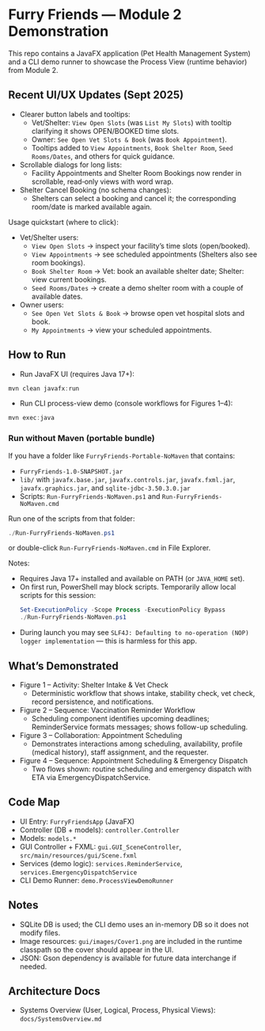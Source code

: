 # Furry Friends — Module 2 Demonstration

This repo contains a JavaFX application (Pet Health Management System) and a CLI demo runner to showcase the Process View (runtime behavior) from Module 2.

## Recent UI/UX Updates (Sept 2025)

- Clearer button labels and tooltips:
  - Vet/Shelter: `View Open Slots` (was `List My Slots`) with tooltip clarifying it shows OPEN/BOOKED time slots.
  - Owner: `See Open Vet Slots & Book` (was `Book Appointment`).
  - Tooltips added to `View Appointments`, `Book Shelter Room`, `Seed Rooms/Dates`, and others for quick guidance.
- Scrollable dialogs for long lists:
  - Facility Appointments and Shelter Room Bookings now render in scrollable, read‑only views with word wrap.
- Shelter Cancel Booking (no schema changes):
  - Shelters can select a booking and cancel it; the corresponding room/date is marked available again.

Usage quickstart (where to click):
- Vet/Shelter users:
  - `View Open Slots` → inspect your facility’s time slots (open/booked).
  - `View Appointments` → see scheduled appointments (Shelters also see room bookings).
  - `Book Shelter Room` → Vet: book an available shelter date; Shelter: view current bookings.
  - `Seed Rooms/Dates` → create a demo shelter room with a couple of available dates.
- Owner users:
  - `See Open Vet Slots & Book` → browse open vet hospital slots and book.
  - `My Appointments` → view your scheduled appointments.

## How to Run

- Run JavaFX UI (requires Java 17+):

```powershell
mvn clean javafx:run
```

- Run CLI process-view demo (console workflows for Figures 1–4):

```powershell
mvn exec:java
```

### Run without Maven (portable bundle)

If you have a folder like `FurryFriends-Portable-NoMaven` that contains:

- `FurryFriends-1.0-SNAPSHOT.jar`
- `lib/` with `javafx.base.jar`, `javafx.controls.jar`, `javafx.fxml.jar`, `javafx.graphics.jar`, and `sqlite-jdbc-3.50.3.0.jar`
- Scripts: `Run-FurryFriends-NoMaven.ps1` and `Run-FurryFriends-NoMaven.cmd`

Run one of the scripts from that folder:

```powershell
./Run-FurryFriends-NoMaven.ps1
```

or double-click `Run-FurryFriends-NoMaven.cmd` in File Explorer.

Notes:
- Requires Java 17+ installed and available on PATH (or `JAVA_HOME` set).
- On first run, PowerShell may block scripts. Temporarily allow local scripts for this session:
  ```powershell
  Set-ExecutionPolicy -Scope Process -ExecutionPolicy Bypass
  ./Run-FurryFriends-NoMaven.ps1
  ```
- During launch you may see `SLF4J: Defaulting to no-operation (NOP) logger implementation` — this is harmless for this app.

## What’s Demonstrated

- Figure 1 – Activity: Shelter Intake & Vet Check
  - Deterministic workflow that shows intake, stability check, vet check, record persistence, and notifications.
- Figure 2 – Sequence: Vaccination Reminder Workflow
  - Scheduling component identifies upcoming deadlines; ReminderService formats messages; shows follow-up scheduling.
- Figure 3 – Collaboration: Appointment Scheduling
  - Demonstrates interactions among scheduling, availability, profile (medical history), staff assignment, and the requester.
- Figure 4 – Sequence: Appointment Scheduling & Emergency Dispatch
  - Two flows shown: routine scheduling and emergency dispatch with ETA via EmergencyDispatchService.

## Code Map

- UI Entry: `FurryFriendsApp` (JavaFX)
- Controller (DB + models): `controller.Controller`
- Models: `models.*`
- GUI Controller + FXML: `gui.GUI_SceneController`, `src/main/resources/gui/Scene.fxml`
- Services (demo logic): `services.ReminderService`, `services.EmergencyDispatchService`
- CLI Demo Runner: `demo.ProcessViewDemoRunner`

## Notes

- SQLite DB is used; the CLI demo uses an in-memory DB so it does not modify files.
- Image resources: `gui/images/Cover1.png` are included in the runtime classpath so the cover should appear in the UI.
- JSON: Gson dependency is available for future data interchange if needed.

## Architecture Docs

- Systems Overview (User, Logical, Process, Physical Views): `docs/SystemsOverview.md`
